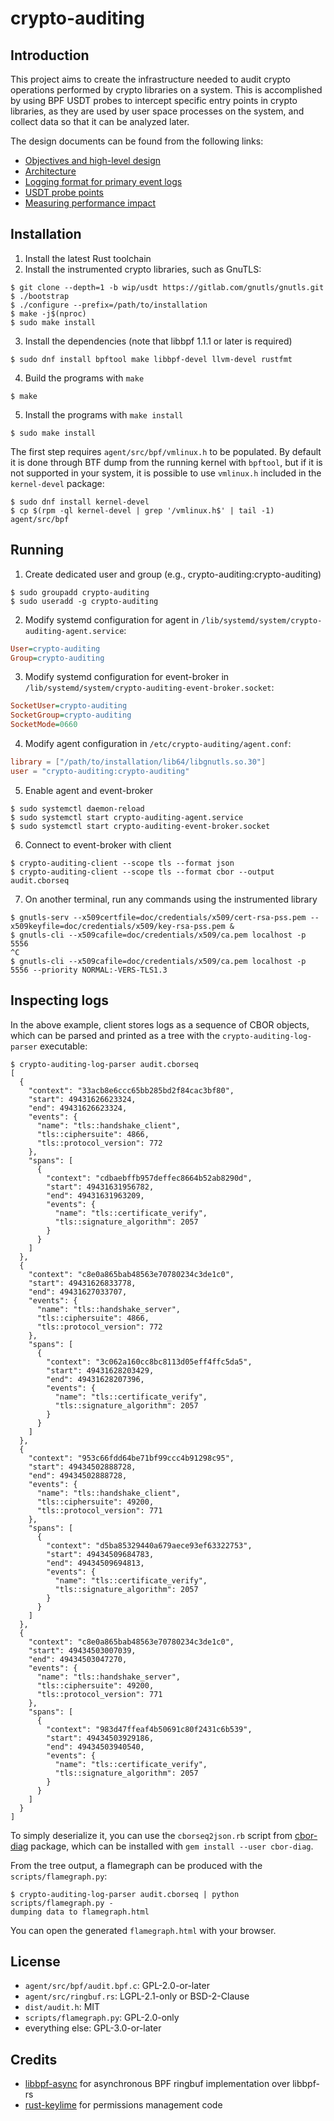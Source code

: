 # crypto-auditing

## Introduction

This project aims to create the infrastructure needed to audit crypto
operations performed by crypto libraries on a system. This is accomplished by
using BPF USDT probes to intercept specific entry points in crypto libraries,
as they are used by user space processes on the system, and collect data so that
it can be analyzed later.

The design documents can be found from the following links:

- [Objectives and high-level design](docs/objectives.md)
- [Architecture](docs/architecture.md)
- [Logging format for primary event logs](docs/logging-format.md)
- [USDT probe points](docs/probe-points.md)
- [Measuring performance impact](docs/performance.md)

## Installation

1. Install the latest Rust toolchain
2. Install the instrumented crypto libraries, such as GnuTLS:
```console
$ git clone --depth=1 -b wip/usdt https://gitlab.com/gnutls/gnutls.git
$ ./bootstrap
$ ./configure --prefix=/path/to/installation
$ make -j$(nproc)
$ sudo make install
```
3. Install the dependencies (note that libbpf 1.1.1 or later is required)
```console
$ sudo dnf install bpftool make libbpf-devel llvm-devel rustfmt
```
4. Build the programs with `make`
```console
$ make
```
5. Install the programs with `make install`
```console
$ sudo make install
```

The first step requires `agent/src/bpf/vmlinux.h` to be populated. By
default it is done through BTF dump from the running kernel with
`bpftool`, but if it is not supported in your system, it is possible
to use `vmlinux.h` included in the `kernel-devel` package:

```console
$ sudo dnf install kernel-devel
$ cp $(rpm -ql kernel-devel | grep '/vmlinux.h$' | tail -1) agent/src/bpf
```

## Running

1. Create dedicated user and group (e.g., crypto-auditing:crypto-auditing)
```console
$ sudo groupadd crypto-auditing
$ sudo useradd -g crypto-auditing
```
2. Modify systemd configuration for agent in `/lib/systemd/system/crypto-auditing-agent.service`:
```ini
User=crypto-auditing
Group=crypto-auditing
```
3. Modify systemd configuration for event-broker in `/lib/systemd/system/crypto-auditing-event-broker.socket`:
```ini
SocketUser=crypto-auditing
SocketGroup=crypto-auditing
SocketMode=0660
```
4. Modify agent configuration in `/etc/crypto-auditing/agent.conf`:
```toml
library = ["/path/to/installation/lib64/libgnutls.so.30"]
user = "crypto-auditing:crypto-auditing"
```
5. Enable agent and event-broker
```console
$ sudo systemctl daemon-reload
$ sudo systemctl start crypto-auditing-agent.service
$ sudo systemctl start crypto-auditing-event-broker.socket
```
6. Connect to event-broker with client
```console
$ crypto-auditing-client --scope tls --format json
$ crypto-auditing-client --scope tls --format cbor --output audit.cborseq
```
7. On another terminal, run any commands using the instrumented library
```console
$ gnutls-serv --x509certfile=doc/credentials/x509/cert-rsa-pss.pem --x509keyfile=doc/credentials/x509/key-rsa-pss.pem &
$ gnutls-cli --x509cafile=doc/credentials/x509/ca.pem localhost -p 5556
^C
$ gnutls-cli --x509cafile=doc/credentials/x509/ca.pem localhost -p 5556 --priority NORMAL:-VERS-TLS1.3
```

## Inspecting logs

In the above example, client stores logs as a sequence of
CBOR objects, which can be parsed and printed as a tree with the
`crypto-auditing-log-parser` executable:
```console
$ crypto-auditing-log-parser audit.cborseq
[
  {
    "context": "33acb8e6ccc65bb285bd2f84cac3bf80",
    "start": 49431626623324,
    "end": 49431626623324,
    "events": {
      "name": "tls::handshake_client",
      "tls::ciphersuite": 4866,
      "tls::protocol_version": 772
    },
    "spans": [
      {
        "context": "cdbaebffb957deffec8664b52ab8290d",
        "start": 49431631956782,
        "end": 49431631963209,
        "events": {
          "name": "tls::certificate_verify",
          "tls::signature_algorithm": 2057
        }
      }
    ]
  },
  {
    "context": "c8e0a865bab48563e70780234c3de1c0",
    "start": 49431626833778,
    "end": 49431627033707,
    "events": {
      "name": "tls::handshake_server",
      "tls::ciphersuite": 4866,
      "tls::protocol_version": 772
    },
    "spans": [
      {
        "context": "3c062a160cc8bc8113d05eff4ffc5da5",
        "start": 49431628203429,
        "end": 49431628207396,
        "events": {
          "name": "tls::certificate_verify",
          "tls::signature_algorithm": 2057
        }
      }
    ]
  },
  {
    "context": "953c66fdd64be71bf99ccc4b91298c95",
    "start": 49434502888728,
    "end": 49434502888728,
    "events": {
      "name": "tls::handshake_client",
      "tls::ciphersuite": 49200,
      "tls::protocol_version": 771
    },
    "spans": [
      {
        "context": "d5ba85329440a679aece93ef63322753",
        "start": 49434509684783,
        "end": 49434509694813,
        "events": {
          "name": "tls::certificate_verify",
          "tls::signature_algorithm": 2057
        }
      }
    ]
  },
  {
    "context": "c8e0a865bab48563e70780234c3de1c0",
    "start": 49434503007039,
    "end": 49434503047270,
    "events": {
      "name": "tls::handshake_server",
      "tls::ciphersuite": 49200,
      "tls::protocol_version": 771
    },
    "spans": [
      {
        "context": "983d47ffeaf4b50691c80f2431c6b539",
        "start": 49434503929186,
        "end": 49434503940540,
        "events": {
          "name": "tls::certificate_verify",
          "tls::signature_algorithm": 2057
        }
      }
    ]
  }
]
```

To simply deserialize it, you can use the `cborseq2json.rb` script
from [cbor-diag](https://github.com/cabo/cbor-diag) package, which can
be installed with `gem install --user cbor-diag`.

From the tree output, a flamegraph can be produced with the
`scripts/flamegraph.py`:

```console
$ crypto-auditing-log-parser audit.cborseq | python scripts/flamegraph.py -
dumping data to flamegraph.html
```

You can open the generated `flamegraph.html` with your browser.

## License

- `agent/src/bpf/audit.bpf.c`: GPL-2.0-or-later
- `agent/src/ringbuf.rs`: LGPL-2.1-only or BSD-2-Clause
- `dist/audit.h`: MIT
- `scripts/flamegraph.py`: GPL-2.0-only
- everything else: GPL-3.0-or-later

## Credits

- [libbpf-async](https://github.com/fujita/libbpf-async) for asynchronous BPF ringbuf implementation over libbpf-rs
- [rust-keylime](https://github.com/keylime/rust-keylime/) for permissions management code
